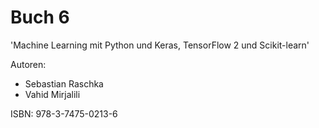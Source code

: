 # Buch 6

'Machine Learning mit Python und Keras, TensorFlow 2 und Scikit-learn'

Autoren:
* Sebastian Raschka
* Vahid Mirjalili

ISBN: 978-3-7475-0213-6
